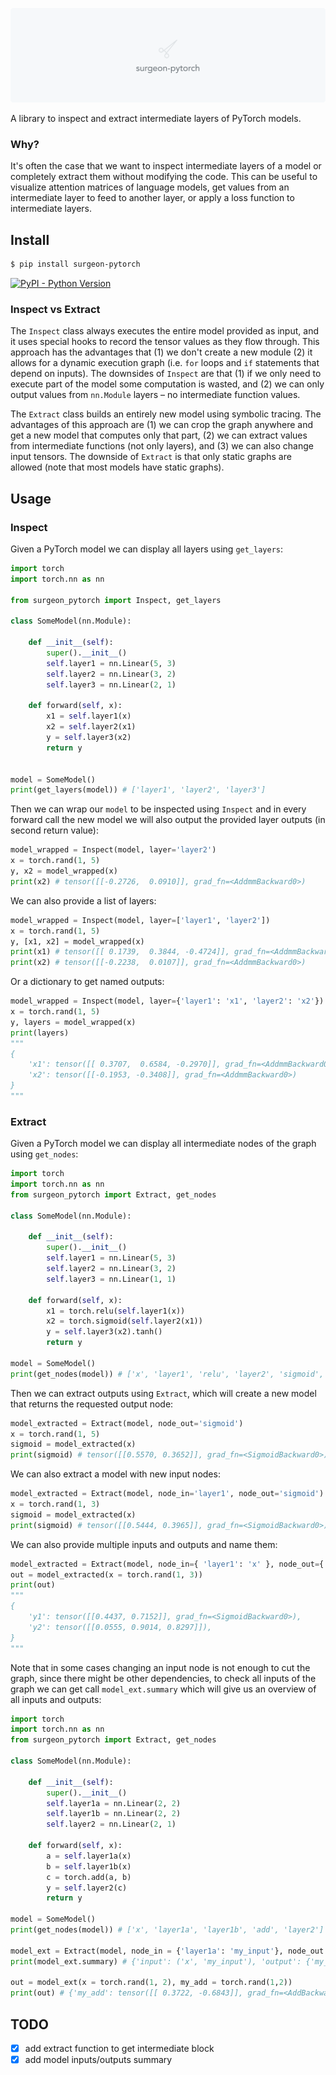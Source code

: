 <img src="./LOGO.png"></img>

A library to inspect and extract intermediate layers of PyTorch models.

### Why?
It's often the case that we want to inspect intermediate layers of a model or completely extract them without modifying the code. This can be useful to visualize attention matrices of language models, get values from an intermediate layer to feed to another layer, or apply a loss function to intermediate layers.

## Install

```bash
$ pip install surgeon-pytorch
```

[![PyPI - Python Version](https://img.shields.io/pypi/v/surgeon-pytorch?style=flat&colorA=0f0f0f&colorB=0f0f0f)](https://pypi.org/project/surgeon-pytorch/)


### Inspect vs Extract
The `Inspect` class always executes the entire model provided as input, and it uses special hooks to record the tensor values as they flow through. This approach has the advantages that (1) we don't create a new module (2) it allows for a dynamic execution graph (i.e. `for` loops and `if` statements that depend on inputs). The downsides of `Inspect` are that (1) if we only need to execute part of the model some computation is wasted, and (2) we can only output values from `nn.Module` layers – no intermediate function values.

The `Extract` class builds an entirely new model using symbolic tracing. The advantages of this approach are (1) we can crop the graph anywhere and get a new model that computes only that part, (2) we can extract values from intermediate functions (not only layers), and (3) we can also change input tensors. The downside of `Extract` is that only static graphs are allowed (note that most models have static graphs).

## Usage

### Inspect

Given a PyTorch model we can display all layers using `get_layers`:

```python
import torch
import torch.nn as nn

from surgeon_pytorch import Inspect, get_layers

class SomeModel(nn.Module):

    def __init__(self):
        super().__init__()
        self.layer1 = nn.Linear(5, 3)
        self.layer2 = nn.Linear(3, 2)
        self.layer3 = nn.Linear(2, 1)

    def forward(self, x):
        x1 = self.layer1(x)
        x2 = self.layer2(x1)
        y = self.layer3(x2)
        return y


model = SomeModel()
print(get_layers(model)) # ['layer1', 'layer2', 'layer3']
```

Then we can wrap our `model` to be inspected using `Inspect` and in every forward call the new model we will also output the provided layer outputs (in second return value):

```python
model_wrapped = Inspect(model, layer='layer2')
x = torch.rand(1, 5)
y, x2 = model_wrapped(x)
print(x2) # tensor([[-0.2726,  0.0910]], grad_fn=<AddmmBackward0>)
```

We can also provide a list of layers:

```python
model_wrapped = Inspect(model, layer=['layer1', 'layer2'])
x = torch.rand(1, 5)
y, [x1, x2] = model_wrapped(x)
print(x1) # tensor([[ 0.1739,  0.3844, -0.4724]], grad_fn=<AddmmBackward0>)
print(x2) # tensor([[-0.2238,  0.0107]], grad_fn=<AddmmBackward0>)
```

Or a dictionary to get named outputs:
```python
model_wrapped = Inspect(model, layer={'layer1': 'x1', 'layer2': 'x2'})
x = torch.rand(1, 5)
y, layers = model_wrapped(x)
print(layers)
"""
{
    'x1': tensor([[ 0.3707,  0.6584, -0.2970]], grad_fn=<AddmmBackward0>),
    'x2': tensor([[-0.1953, -0.3408]], grad_fn=<AddmmBackward0>)
}
"""
```

### Extract

Given a PyTorch model we can display all intermediate nodes of the graph using `get_nodes`:

```python
import torch
import torch.nn as nn
from surgeon_pytorch import Extract, get_nodes

class SomeModel(nn.Module):

    def __init__(self):
        super().__init__()
        self.layer1 = nn.Linear(5, 3)
        self.layer2 = nn.Linear(3, 2)
        self.layer3 = nn.Linear(1, 1)

    def forward(self, x):
        x1 = torch.relu(self.layer1(x))
        x2 = torch.sigmoid(self.layer2(x1))
        y = self.layer3(x2).tanh()
        return y

model = SomeModel()
print(get_nodes(model)) # ['x', 'layer1', 'relu', 'layer2', 'sigmoid', 'layer3', 'tanh']
```

Then we can extract outputs using `Extract`, which will create a new model that returns the requested output node:

```python
model_extracted = Extract(model, node_out='sigmoid')
x = torch.rand(1, 5)
sigmoid = model_extracted(x)
print(sigmoid) # tensor([[0.5570, 0.3652]], grad_fn=<SigmoidBackward0>)
```

We can also extract a model with new input nodes:

```python
model_extracted = Extract(model, node_in='layer1', node_out='sigmoid')
x = torch.rand(1, 3)
sigmoid = model_extracted(x)
print(sigmoid) # tensor([[0.5444, 0.3965]], grad_fn=<SigmoidBackward0>)
```

We can also provide multiple inputs and outputs and name them:

```python
model_extracted = Extract(model, node_in={ 'layer1': 'x' }, node_out={ 'sigmoid': 'y1', 'relu': 'y2'})
out = model_extracted(x = torch.rand(1, 3))
print(out)
"""
{
    'y1': tensor([[0.4437, 0.7152]], grad_fn=<SigmoidBackward0>),
    'y2': tensor([[0.0555, 0.9014, 0.8297]]),
}
"""
```

Note that in some cases changing an input node is not enough to cut the graph, since there might be other dependencies, to check all inputs of the graph we can get call `model_ext.summary` which will give us an overview of all inputs and outputs:

```python
import torch
import torch.nn as nn
from surgeon_pytorch import Extract, get_nodes

class SomeModel(nn.Module):

    def __init__(self):
        super().__init__()
        self.layer1a = nn.Linear(2, 2)
        self.layer1b = nn.Linear(2, 2)
        self.layer2 = nn.Linear(2, 1)

    def forward(self, x):
        a = self.layer1a(x)
        b = self.layer1b(x)
        c = torch.add(a, b)
        y = self.layer2(c)
        return y

model = SomeModel()
print(get_nodes(model)) # ['x', 'layer1a', 'layer1b', 'add', 'layer2']

model_ext = Extract(model, node_in = {'layer1a': 'my_input'}, node_out = {'add': 'my_add'})
print(model_ext.summary) # {'input': ('x', 'my_input'), 'output': {'my_add': add}}

out = model_ext(x = torch.rand(1, 2), my_add = torch.rand(1,2))
print(out) # {'my_add': tensor([[ 0.3722, -0.6843]], grad_fn=<AddBackward0>)}
```





## TODO
- [x] add extract function to get intermediate block
- [x] add model inputs/outputs summary

